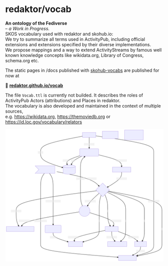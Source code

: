 # redaktor/vocab

**An ontology of the Fediverse**
<br>– _a Work in Progress._<br>
SKOS vocabulary used with redaktor and skohub.io:<br>
We try to summarize all terms used in ActivityPub, including official extensions and extensions specified by their diverse implementations.<br>
We propose mappings and a way to extend ActivityStreams by famous well known knowledge concepts like wikidata.org, Library of Congress, schema.org etc.


The static pages in /docs published with [skohub-vocabs](https://blog.skohub.io/2019-09-27-skohub-vocabs/) are published for now at

🐣 **[redaktor.github.io/vocab](https://redaktor.github.io/vocab/index.en.html)**


The file `Vocab.ttl` is currently not builded.
It describes the roles of ActivityPub Actors (attributions) and Places in redaktor. <br> The vocabulary is also developed and maintained in the context of multiple sources, <br>e.g. https://wikidata.org, https://themoviedb.org or https://id.loc.gov/vocabulary/relators

![architecture diagram](https://raw.githubusercontent.com/redaktor/vocab/7a618826057dc11303c611bbdcc741cc1c51b110/docs/VocabMain.svg)
